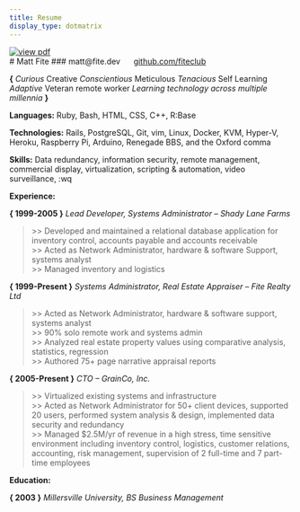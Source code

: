 ```yaml
---
title: Resume
display_type: dotmatrix
---
```

<div class="pdf">
  <a href="../assets/pdf/matt_fite.pdf" target="_blank"><img src="../assets/img/pdf-sticker-60x72.png" alt="view pdf"></a>
</div>
# Matt Fite
### matt@fite.dev &nbsp;&nbsp;&nbsp;&nbsp; <a href="https://github.com/fiteclub" class="dotmatrix">github.com/fiteclub</a>

**{** *Curious <strong>*</strong> Creative <strong>*</strong> Conscientious <strong>*</strong> Meticulous <strong>*</strong> Tenacious <strong>*</strong> Self Learning <strong>*</strong> Adaptive <strong>*</strong> Veteran remote worker <strong>*</strong> Learning technology across multiple millennia* **}**

**Languages:** Ruby, Bash, HTML, CSS, C++, R:Base

**Technologies:** Rails, PostgreSQL, Git, vim, Linux, Docker, KVM, Hyper-V, Heroku, Raspberry Pi, Arduino, Renegade BBS, and the Oxford comma

**Skills:** Data redundancy, information security, remote management, commercial display, virtualization, scripting & automation, video surveillance, :wq

**Experience:**

**{ 1999-2005 }** *Lead Developer, Systems Administrator – Shady Lane Farms*
>\>> Developed and maintained a relational database application for inventory control, accounts payable and accounts receivable\
\>> Acted as Network Administrator, hardware & software Support, systems analyst\
\>> Managed inventory and logistics

**{ 1999-Present }** *Systems Administrator, Real Estate Appraiser – Fite Realty Ltd*
> \>> Acted as Network Administrator, hardware & software support, systems analyst\
\>> 90% solo remote work and systems admin\
\>> Analyzed real estate property values using comparative analysis, statistics, regression\
\>> Authored 75+ page narrative appraisal reports

**{ 2005-Present }** *CTO – GrainCo, Inc.*
> \>> Virtualized existing systems and infrastructure\
\>> Acted as Network Administrator for 50+ client devices, supported 20 users, performed system analysis & design, implemented data security and redundancy\
\>> Managed $2.5M/yr of revenue in a high stress, time sensitive environment including inventory control, logistics, customer relations, accounting, risk management, supervision of 2 full-time and 7 part-time employees

**Education:**

**{ 2003 }** *Millersville University, BS Business Management*
